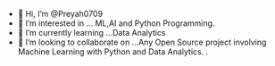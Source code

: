 - 👋 Hi, I’m @Preyah0709
- 👀 I’m interested in ... ML,AI and Python Programming.
- 🌱 I’m currently learning ...Data Analytics
- 💞️ I’m looking to collaborate on ...Any Open Source project involving Machine Learning with Python and Data Analytics.
.

<!---
Preyah0709/Preyah0709 is a ✨ special ✨ repository because its `README.md` (this file) appears on your GitHub profile.
You can click the Preview link to take a look at your changes.
--->
